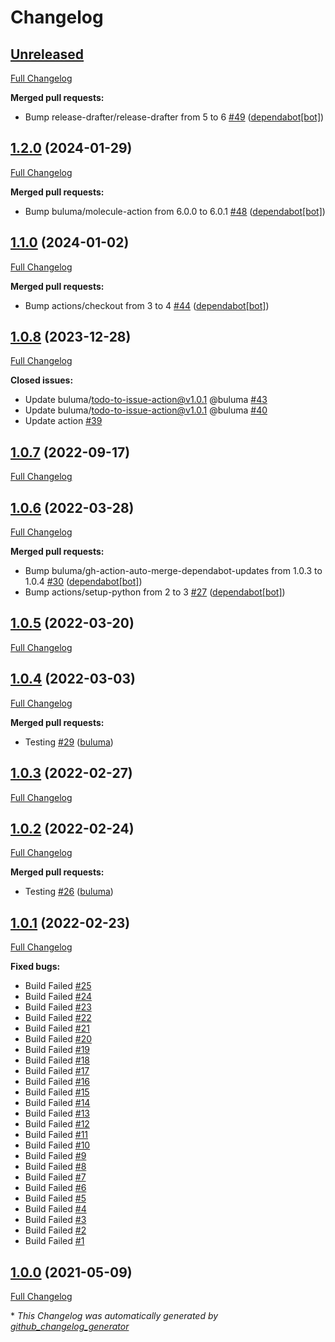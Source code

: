 # Changelog

## [Unreleased](https://github.com/buluma/ansible-role-solr/tree/HEAD)

[Full Changelog](https://github.com/buluma/ansible-role-solr/compare/1.2.0...HEAD)

**Merged pull requests:**

- Bump release-drafter/release-drafter from 5 to 6 [\#49](https://github.com/buluma/ansible-role-solr/pull/49) ([dependabot[bot]](https://github.com/apps/dependabot))

## [1.2.0](https://github.com/buluma/ansible-role-solr/tree/1.2.0) (2024-01-29)

[Full Changelog](https://github.com/buluma/ansible-role-solr/compare/1.1.0...1.2.0)

**Merged pull requests:**

- Bump buluma/molecule-action from 6.0.0 to 6.0.1 [\#48](https://github.com/buluma/ansible-role-solr/pull/48) ([dependabot[bot]](https://github.com/apps/dependabot))

## [1.1.0](https://github.com/buluma/ansible-role-solr/tree/1.1.0) (2024-01-02)

[Full Changelog](https://github.com/buluma/ansible-role-solr/compare/1.0.8...1.1.0)

**Merged pull requests:**

- Bump actions/checkout from 3 to 4 [\#44](https://github.com/buluma/ansible-role-solr/pull/44) ([dependabot[bot]](https://github.com/apps/dependabot))

## [1.0.8](https://github.com/buluma/ansible-role-solr/tree/1.0.8) (2023-12-28)

[Full Changelog](https://github.com/buluma/ansible-role-solr/compare/1.0.7...1.0.8)

**Closed issues:**

- Update buluma/todo-to-issue-action@v1.0.1 @buluma [\#43](https://github.com/buluma/ansible-role-solr/issues/43)
- Update buluma/todo-to-issue-action@v1.0.1 @buluma [\#40](https://github.com/buluma/ansible-role-solr/issues/40)
- Update action [\#39](https://github.com/buluma/ansible-role-solr/issues/39)

## [1.0.7](https://github.com/buluma/ansible-role-solr/tree/1.0.7) (2022-09-17)

[Full Changelog](https://github.com/buluma/ansible-role-solr/compare/1.0.6...1.0.7)

## [1.0.6](https://github.com/buluma/ansible-role-solr/tree/1.0.6) (2022-03-28)

[Full Changelog](https://github.com/buluma/ansible-role-solr/compare/1.0.5...1.0.6)

**Merged pull requests:**

- Bump buluma/gh-action-auto-merge-dependabot-updates from 1.0.3 to 1.0.4 [\#30](https://github.com/buluma/ansible-role-solr/pull/30) ([dependabot[bot]](https://github.com/apps/dependabot))
- Bump actions/setup-python from 2 to 3 [\#27](https://github.com/buluma/ansible-role-solr/pull/27) ([dependabot[bot]](https://github.com/apps/dependabot))

## [1.0.5](https://github.com/buluma/ansible-role-solr/tree/1.0.5) (2022-03-20)

[Full Changelog](https://github.com/buluma/ansible-role-solr/compare/1.0.4...1.0.5)

## [1.0.4](https://github.com/buluma/ansible-role-solr/tree/1.0.4) (2022-03-03)

[Full Changelog](https://github.com/buluma/ansible-role-solr/compare/1.0.3...1.0.4)

**Merged pull requests:**

- Testing [\#29](https://github.com/buluma/ansible-role-solr/pull/29) ([buluma](https://github.com/buluma))

## [1.0.3](https://github.com/buluma/ansible-role-solr/tree/1.0.3) (2022-02-27)

[Full Changelog](https://github.com/buluma/ansible-role-solr/compare/1.0.2...1.0.3)

## [1.0.2](https://github.com/buluma/ansible-role-solr/tree/1.0.2) (2022-02-24)

[Full Changelog](https://github.com/buluma/ansible-role-solr/compare/1.0.1...1.0.2)

**Merged pull requests:**

- Testing [\#26](https://github.com/buluma/ansible-role-solr/pull/26) ([buluma](https://github.com/buluma))

## [1.0.1](https://github.com/buluma/ansible-role-solr/tree/1.0.1) (2022-02-23)

[Full Changelog](https://github.com/buluma/ansible-role-solr/compare/1.0.0...1.0.1)

**Fixed bugs:**

- Build Failed [\#25](https://github.com/buluma/ansible-role-solr/issues/25)
- Build Failed [\#24](https://github.com/buluma/ansible-role-solr/issues/24)
- Build Failed [\#23](https://github.com/buluma/ansible-role-solr/issues/23)
- Build Failed [\#22](https://github.com/buluma/ansible-role-solr/issues/22)
- Build Failed [\#21](https://github.com/buluma/ansible-role-solr/issues/21)
- Build Failed [\#20](https://github.com/buluma/ansible-role-solr/issues/20)
- Build Failed [\#19](https://github.com/buluma/ansible-role-solr/issues/19)
- Build Failed [\#18](https://github.com/buluma/ansible-role-solr/issues/18)
- Build Failed [\#17](https://github.com/buluma/ansible-role-solr/issues/17)
- Build Failed [\#16](https://github.com/buluma/ansible-role-solr/issues/16)
- Build Failed [\#15](https://github.com/buluma/ansible-role-solr/issues/15)
- Build Failed [\#14](https://github.com/buluma/ansible-role-solr/issues/14)
- Build Failed [\#13](https://github.com/buluma/ansible-role-solr/issues/13)
- Build Failed [\#12](https://github.com/buluma/ansible-role-solr/issues/12)
- Build Failed [\#11](https://github.com/buluma/ansible-role-solr/issues/11)
- Build Failed [\#10](https://github.com/buluma/ansible-role-solr/issues/10)
- Build Failed [\#9](https://github.com/buluma/ansible-role-solr/issues/9)
- Build Failed [\#8](https://github.com/buluma/ansible-role-solr/issues/8)
- Build Failed [\#7](https://github.com/buluma/ansible-role-solr/issues/7)
- Build Failed [\#6](https://github.com/buluma/ansible-role-solr/issues/6)
- Build Failed [\#5](https://github.com/buluma/ansible-role-solr/issues/5)
- Build Failed [\#4](https://github.com/buluma/ansible-role-solr/issues/4)
- Build Failed [\#3](https://github.com/buluma/ansible-role-solr/issues/3)
- Build Failed [\#2](https://github.com/buluma/ansible-role-solr/issues/2)
- Build Failed [\#1](https://github.com/buluma/ansible-role-solr/issues/1)

## [1.0.0](https://github.com/buluma/ansible-role-solr/tree/1.0.0) (2021-05-09)

[Full Changelog](https://github.com/buluma/ansible-role-solr/compare/968c5e0b803807081057e264c31b2acd7e390783...1.0.0)



\* *This Changelog was automatically generated by [github_changelog_generator](https://github.com/github-changelog-generator/github-changelog-generator)*
